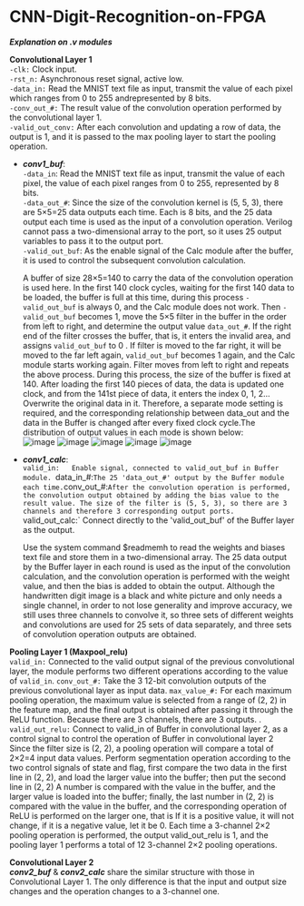# CNN-Digit-Recognition-on-FPGA
**_Explanation on .v modules_** 
  
**Convolutional Layer 1**  
`-clk:` Clock input.  
`-rst_n:` Asynchronous reset signal, active low.  
`-data_in:` Read the MNIST text file as input, transmit the value of each pixel which ranges from 0 to 255 andrepresented by 8 bits.  
`-conv_out_#:` The result value of the convolution operation performed by the convolutional layer 1.  
`-valid_out_conv:` After each convolution and updating a row of data, the output is 1, and it is passed to the max pooling layer to start the pooling operation.  
  * **_conv1_buf_**:  
`-data_in`: Read the MNIST text file as input, transmit the value of each pixel, the value of each pixel ranges from 0 to 255, represented by 8 bits.  
`-data_out_#`: Since the size of the convolution kernel is (5, 5, 3), there are 5×5=25 data outputs each time. Each is 8 bits, and the 25 data output each time is used as the input of a convolution operation. Verilog cannot pass a two-dimensional array to the port, so it uses 25 output variables to pass it to the output port.  
`-valid_out_buf`: As the enable signal of the Calc module after the buffer, it is used to control the subsequent convolution calculation.  

    A buffer of size 28×5=140 to carry the data of the convolution operation is used here. In the first 140 clock cycles, waiting for the first 140 data to be loaded, the buffer is full at this time, during this process `-valid_out_buf` is always 0, and the Calc module does not work. Then `-valid_out_buf` becomes 1, move the 5×5 filter in the buffer in the order from left to right, and determine the output value `data_out_#`. If the right end of the filter crosses the buffer, that is, it enters the invalid area, and assigns `valid_out_buf` to 0 . If filter is moved to the far right, it will be moved to the far left again, `valid_out_buf` becomes 1 again, and the Calc module starts working again. Filter moves from left to right and repeats the above process. During this process, the size of the buffer is fixed at 140. After loading the first 140 pieces of data, the data is updated one clock, and from the 141st piece of data, it enters the index 0, 1, 2... Overwrite the original data in it. Therefore, a separate mode setting is required, and the corresponding relationship between data_out and the data in the Buffer is changed after every fixed clock cycle.The distribution of output values in each mode is shown below:     
  ![image](https://user-images.githubusercontent.com/114987225/196122331-b5987db3-b380-4521-adab-46e2bf88e8a0.png)
  ![image](https://user-images.githubusercontent.com/114987225/196122359-acab712a-b702-470f-8425-f10310ff344f.png)
  ![image](https://user-images.githubusercontent.com/114987225/196122373-aa2aed26-59cb-4b1f-8497-d74ffcc2043e.png)
  ![image](https://user-images.githubusercontent.com/114987225/196122386-935e56c1-96af-4ed6-8889-e55ca820853e.png)
  ![image](https://user-images.githubusercontent.com/114987225/196122412-76ff0154-02db-4937-b13d-5d4ca17f84b8.png)
  
  * **_conv1_calc_**:   
`valid_in:   Enable signal, connected to valid_out_buf in Buffer module.
`data_in_#:` The 25 'data_out_#' output by the Buffer module each time.
`conv_out_#:` After the convolution operation is performed, the convolution output obtained by adding the bias value to the result value. The size of the filter is (5, 5, 3), so there are 3 channels and therefore 3 corresponding output ports. 
`valid_out_calc:` Connect directly to the 'valid_out_buf' of the Buffer layer as the output.

     Use the system command $readmemh to read the weights and biases text file and store them in a two-dimensional array. The 25 data output by the Buffer layer in each round is used as the input of the convolution calculation, and the convolution operation is performed with the weight value, and then the bias is added to obtain the output. Although the handwritten digit image is a black and white picture and only needs a single channel, in order to not lose generality and improve accuracy, we still uses three channels to convolve it, so three sets of different weights and convolutions are used for 25 sets of data separately, and three sets of convolution operation outputs are obtained.
     
**Pooling Layer 1 (Maxpool_relu)**  
`valid_in:` Connected to the valid output signal of the previous convolutional layer, the module performs two different operations according to the value of `valid_in`.
`conv_out_#:` Take the 3 12-bit convolution outputs of the previous convolutional layer as input data.
`max_value_#:` For each maximum pooling operation, the maximum value is selected from a range of (2, 2) in the feature map, and the final output is obtained after passing it through the ReLU function. Because there are 3 channels, there are 3 outputs. .
`valid_out_relu:` Connect to valid_in of Buffer in convolutional layer 2, as a control signal to control the operation of Buffer in convolutional layer 2
Since the filter size is (2, 2), a pooling operation will compare a total of 2×2=4 input data values. Perform segmentation operation according to the two control signals of state and flag, first compare the two data in the first line in (2, 2), and load the larger value into the buffer; then put the second line in (2, 2) A number is compared with the value in the buffer, and the larger value is loaded into the buffer; finally, the last number in (2, 2) is compared with the value in the buffer, and the corresponding operation of ReLU is performed on the larger one, that is If it is a positive value, it will not change, if it is a negative value, let it be 0. Each time a 3-channel 2×2 pooling operation is performed, the output valid_out_relu is 1, and the pooling layer 1 performs a total of 12 3-channel 2×2 pooling operations.

**Convolutional Layer 2**  
    **_conv2_buf_** & **_conv2_calc_** share the similar structure with those in Convolutional Layer 1. The only difference is that the input and output size changes and the operation changes to a 3-channel one.


